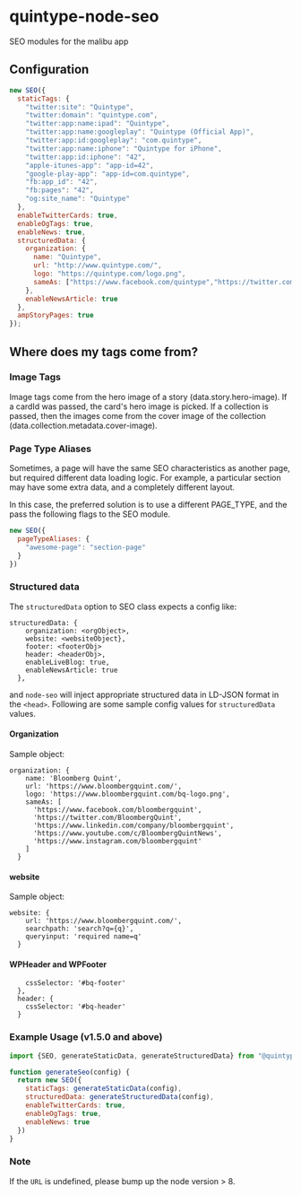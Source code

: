 # quintype-node-seo
SEO modules for the malibu app

## Configuration

```javascript
new SEO({
  staticTags: {
    "twitter:site": "Quintype",
    "twitter:domain": "quintype.com",
    "twitter:app:name:ipad": "Quintype",
    "twitter:app:name:googleplay": "Quintype (Official App)",
    "twitter:app:id:googleplay": "com.quintype",
    "twitter:app:name:iphone": "Quintype for iPhone",
    "twitter:app:id:iphone": "42",
    "apple-itunes-app": "app-id=42",
    "google-play-app": "app-id=com.quintype",
    "fb:app_id": "42",
    "fb:pages": "42",
    "og:site_name": "Quintype"
  },
  enableTwitterCards: true,
  enableOgTags: true,
  enableNews: true,
  structuredData: {
    organization: {
      name: "Quintype",
      url: "http://www.quintype.com/",
      logo: "https://quintype.com/logo.png",
      sameAs: ["https://www.facebook.com/quintype","https://twitter.com/quintype_in","https://plus.google.com/+quintype","https://www.youtube.com/user/Quintype"],
    },
    enableNewsArticle: true
  },
  ampStoryPages: true
});
```

## Where does my tags come from?

### Image Tags

Image tags come from the hero image of a story (data.story.hero-image). If a cardId was passed, the card's hero image is picked. If a collection is passed, then the images come from the cover image of the collection (data.collection.metadata.cover-image).

### Page Type Aliases

Sometimes, a page will have the same SEO characteristics as another page, but required different data loading logic. For example, a particular section may have some extra data, and a completely different layout.

In this case, the preferred solution is to use a different PAGE_TYPE, and the pass the following flags to the SEO module.

```javascript
new SEO({
  pageTypeAliases: {
    "awesome-page": "section-page"
  }
})
```

### Structured data

The `structuredData` option to SEO class expects a config like:
```
structuredData: {
    organization: <orgObject>,
    website: <websiteObject},
    footer: <footerObj>
    header: <headerObj>,
    enableLiveBlog: true,
    enableNewsArticle: true
  },
 ```
 and `node-seo` will inject appropriate structured data in LD-JSON format in the `<head>`. Following are some sample config values for `structuredData` values.

#### Organization

Sample object: 
```
organization: {
    name: 'Bloomberg Quint',
    url: 'https://www.bloombergquint.com/',
    logo: 'https://www.bloombergquint.com/bq-logo.png',
    sameAs: [
      'https://www.facebook.com/bloombergquint',
      'https://twitter.com/BloombergQuint',
      'https://www.linkedin.com/company/bloombergquint',
      'https://www.youtube.com/c/BloombergQuintNews',
      'https://www.instagram.com/bloombergquint'
    ]
  }
```
#### website
Sample object: 
```
website: {
    url: 'https://www.bloombergquint.com/',
    searchpath: 'search?q={q}',
    queryinput: 'required name=q'
  }
  ```

#### WPHeader and WPFooter

```footer: {
    cssSelector: '#bq-footer'
  },
  header: {
    cssSelector: '#bq-header'
  }
 ```

### Example Usage (v1.5.0 and above)

```javascript
import {SEO, generateStaticData, generateStructuredData} from "@quintype/seo";

function generateSeo(config) {
  return new SEO({
    staticTags: generateStaticData(config),
    structuredData: generateStructuredData(config),
    enableTwitterCards: true,
    enableOgTags: true,
    enableNews: true
  })
}
```

### Note

If the ```URL``` is undefined, please bump up the node version > 8.
